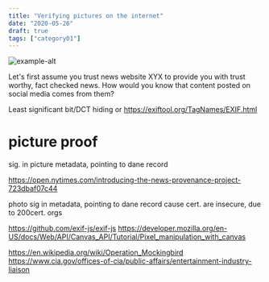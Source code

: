 ```yaml
---
title: "Verifying pictures on the internet"
date: "2020-05-26"
draft: true
tags: ["category01"]
---
```


![example-alt](/img/example.png "example-alt")

Let's first assume you trust news website XYX to provide you with
trust worthy, fact checked news.
How would you know that content posted on social media comes from them?

Least significant bit/DCT hiding or https://exiftool.org/TagNames/EXIF.html

# picture proof

sig. in picture metadata,
pointing to dane record

https://open.nytimes.com/introducing-the-news-provenance-project-723dbaf07c44

photo sig in metadata, pointing to dane record cause cert. are insecure, due to 200cert. orgs

https://github.com/exif-js/exif-js
https://developer.mozilla.org/en-US/docs/Web/API/Canvas_API/Tutorial/Pixel_manipulation_with_canvas

https://en.wikipedia.org/wiki/Operation_Mockingbird
https://www.cia.gov/offices-of-cia/public-affairs/entertainment-industry-liaison

